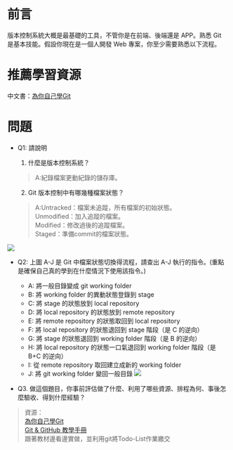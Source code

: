 # 前言
版本控制系統大概是最基礎的工具，不管你是在前端、後端還是 APP。熟悉 Git 是基本技能。假設你現在是一個人開發 Web 專案，你至少需要熟悉以下流程。

# 推薦學習資源
中文書：[為你自己學Git](https://gitbook.tw/)

# 問題
- Q1: 請說明
    1. 什麼是版本控制系統？
    >A:紀錄檔案更動紀錄的儲存庫。
    
    2. Git 版本控制中有哪幾種檔案狀態？
    >A:Untracked：檔案未追蹤，所有檔案的初始狀態。  
	  Unmodified：加入追蹤的檔案。  
	  Modified：修改過後的追蹤檔案。  
	  Staged：準備commit的檔案狀態。  

![](https://i.imgur.com/hZoDAPf.png)
- Q2: 上圖 A-J 是 Git 中檔案狀態切換得流程，請查出 A-J 執行的指令。(重點是確保自己真的學到在什麼情況下使用該指令。)
    - A: 將一般目錄變成 git working folder
	- B: 將 working folder 的異動狀態登錄到 stage
	- C: 將 stage 的狀態放到 local repository
    - D: 將 local repository 的狀態放到 remote repository
    - E: 將 remote repository 的狀態取回到 local repository
    - F: 將 local repository 的狀態退回到 stage 階段（是 C 的逆向）
    - G: 將 stage 的狀態退回到 working folder 階段（是 B 的逆向）
    - H: 將 local repository 的狀態一口氣退回到 working folder 階段（是 B+C 的逆向）
    - I: 從 remote repository 取回建立成新的 working folder
    - J: 將 git working folder 變回一般目錄
![](https://i.imgur.com/1qIhgTp.png)

- Q3. 做這個題目，你事前評估做了什麼、利用了哪些資源、排程為何、事後怎麼驗收、得到什麼經驗？
>資源：  
[為你自己學Git](https://gitbook.tw/)  
[Git & GitHub 教學手冊](https://w3c.hexschool.com/git/cfdbd310)  
跟著教材邊看邊實做，並利用git將Todo-List作業繳交
